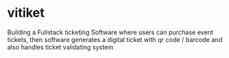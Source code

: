 # vitiket
Building a Fullstack ticketing Software where users can purchase event tickets, then software generates a digital ticket with qr code / barcode and also handles ticket validating system

